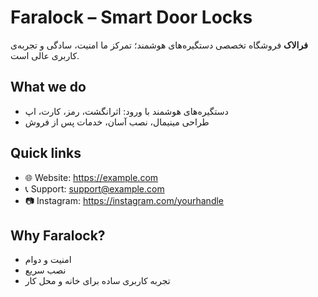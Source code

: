 # Faralock – Smart Door Locks
**فرالاک** فروشگاه تخصصی دستگیره‌های هوشمند؛ تمرکز ما امنیت، سادگی و تجربه‌ی کاربری عالی است.

## What we do
- دستگیره‌های هوشمند با ورود: اثرانگشت، رمز، کارت، اپ
- طراحی مینیمال، نصب آسان، خدمات پس از فروش

## Quick links
- 🌐 Website: https://example.com
- 📞 Support: support@example.com
- 📷 Instagram: https://instagram.com/yourhandle

## Why Faralock?
- امنیت و دوام
- نصب سریع
- تجربه کاربری ساده برای خانه و محل کار
